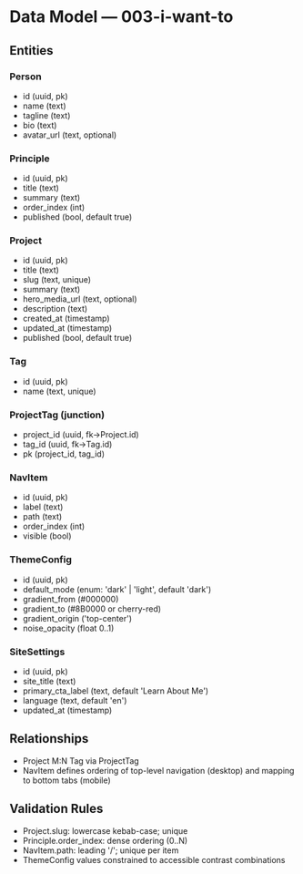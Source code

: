 # Data Model — 003-i-want-to

## Entities

### Person
- id (uuid, pk)
- name (text)
- tagline (text)
- bio (text)
- avatar_url (text, optional)

### Principle
- id (uuid, pk)
- title (text)
- summary (text)
- order_index (int)
- published (bool, default true)

### Project
- id (uuid, pk)
- title (text)
- slug (text, unique)
- summary (text)
- hero_media_url (text, optional)
- description (text)
- created_at (timestamp)
- updated_at (timestamp)
- published (bool, default true)

### Tag
- id (uuid, pk)
- name (text, unique)

### ProjectTag (junction)
- project_id (uuid, fk→Project.id)
- tag_id (uuid, fk→Tag.id)
- pk (project_id, tag_id)

### NavItem
- id (uuid, pk)
- label (text)
- path (text)
- order_index (int)
- visible (bool)

### ThemeConfig
- id (uuid, pk)
- default_mode (enum: 'dark' | 'light', default 'dark')
- gradient_from (#000000)
- gradient_to (#8B0000 or cherry-red)
- gradient_origin ('top-center')
- noise_opacity (float 0..1)

### SiteSettings
- id (uuid, pk)
- site_title (text)
- primary_cta_label (text, default 'Learn About Me')
- language (text, default 'en')
- updated_at (timestamp)

## Relationships
- Project M:N Tag via ProjectTag
- NavItem defines ordering of top-level navigation (desktop) and mapping to bottom tabs (mobile)

## Validation Rules
- Project.slug: lowercase kebab-case; unique
- Principle.order_index: dense ordering (0..N)
- NavItem.path: leading '/'; unique per item
- ThemeConfig values constrained to accessible contrast combinations
